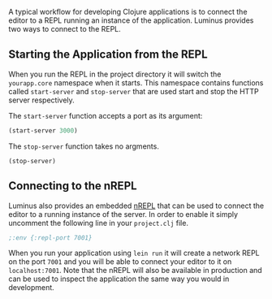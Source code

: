 A typical workflow for developing Clojure applications is to connect the editor to a REPL running an instance
of the application. Luminus provides two ways to connect to the REPL.

## Starting the Application from the REPL

When you run the REPL in the project directory it will switch the `yourapp.core` namespace when it starts. This namespace
contains functions called `start-server` and `stop-server` that are used start and stop the HTTP server respectively.

The `start-server` function accepts a port as its argument:

```clojure
(start-server 3000)
```

The `stop-server` function takes no argments.

```
(stop-server)
```

## Connecting to the nREPL

Luminus also provides an embedded [nREPL](https://github.com/clojure/tools.nrepl) that can be used to connect
the editor to a running instance of the server. In order to enable it simply uncomment the following line in
your `project.clj` file.

```clojure
;:env {:repl-port 7001}
```

When you run your application using `lein run` it will create a network REPL on the port `7001` and you will be
able to connect your editor to it on `localhost:7001`. Note that the nREPL will also be available in production
and can be used to inspect the application the same way you would in development.
